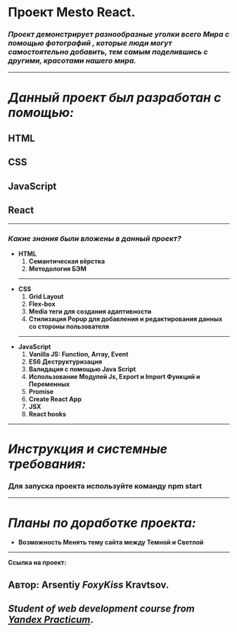 # Проект **Mesto React**.

### *Проект демонстрирует разнообразные уголки всего **Мира** с помощью фотографий , которые люди могут самостоятельно добавить, тем самым поделившись с другими, красотами нашего мира.*
______
# *Данный проект был разработан с помощью:*
## **HTML**
## **CSS**
## **JavaScript**
## **React**
___

### *Какие знания были вложены в данный проект?*
- **HTML**
  1. **Cемантическая вёрстка**
  2. **Методология БЭМ**
  ---
- **CSS**
  1. **Grid Layout**
  2. **Flex-box**
  3. **Media теги для создания адаптивности**
  4. **Стилизация Popup для добавления и редактирования данных со стороны пользователя**
  ---
- **JavaScript**
  1. **Vanilla JS: Function, Array, Event**
  2. **ES6 Деструктуризация**
  3. **Валидация с помощью Java Script**
  4. **Использование Модулей Js, Export и Import Функций и Переменных**
  5. **Promise**
  6. **Create React App**
  7. **JSX**
  8. **React hooks**


---

# *Инструкция и системные требования:*
### Для запуска проекта используйте команду **npm start**
___



# *Планы по доработке проекта:*

  * **Возможность Менять тему сайта между Темной и Светлой**
  ___


  **Ссылка на проект:**

  **Автор: Arsentiy *FoxyKiss* Kravtsov**.
--
***Student of web development course from [Yandex Practicum](https://praktikum.yandex.ru/)***.
--